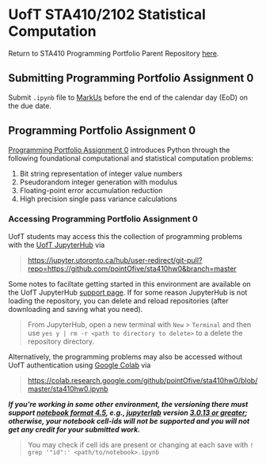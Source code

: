 # UofT STA410/2102 Statistical Computation

Return to STA410 Programming Portfolio Parent Repository [here](https://github.com/pointOfive/STA410_HW/blob/master/README.md#uoft-sta4102102-statistical-computation).

## Submitting Programming Portfolio Assignment 0
Submit `.ipynb` file to [MarkUs](https://markus-ds.teach.cs.toronto.edu/) before the end of the calendar day (EoD) on the due date.

## Programming Portfolio Assignment 0

[Programming Portfolio Assignment 0](sta410hw0.ipynb)  introduces Python through the following foundational computational and statistical computation problems:

1. Bit string representation of integer value numbers
2. Pseudorandom integer generation with modulus
3. Floating-point error accumulation reduction
4. High precision single pass variance calculations

### Accessing Programming Portfolio Assignment 0
UofT students may access this the collection of programming problems with the [UofT JupyterHub](https://jupyter.utoronto.ca) via

> https://jupyter.utoronto.ca/hub/user-redirect/git-pull?repo=https://github.com/pointOfive/sta410hw0&branch=master

Some notes to faciltate getting started in this environment are available on the UofT JupyterHub [support page](https://act.utoronto.ca/jupyterhub-support/).
If for some reason JupyterHub is not loading the repository, you can delete and reload repositories (after downloading and saving what you need).  

> From JupyterHub, open a new terminal with `New` > `Terminal` and then use `yes y | rm -r <path to directory to delete>` to a delete the repository directory.

Alternatively, the programming problems may also be accessed without UofT authentication using 
[Google Colab](https://colab.research.google.com) via

> https://colab.research.google.com/github/pointOfive/sta410hw0/blob/master/sta410hw0.ipynb

***If you're working in some other environment, 
the versioning there must support [notebook format 4.5](https://github.com/jupyterlab/jupyterlab/issues/9729), e.g.,
[jupyterlab](https://jupyter.org/install) version
[3.0.13 or greater](https://github.com/jupyterlab/jupyterlab/releases/tag/v3.0.13);
otherwise, your notebook cell-ids will not be supported and you will not get any credit for your submitted work.***

> You may check if cell ids are present or changing at each save with `! grep '"id":' <path/to/notebook>.ipynb`
